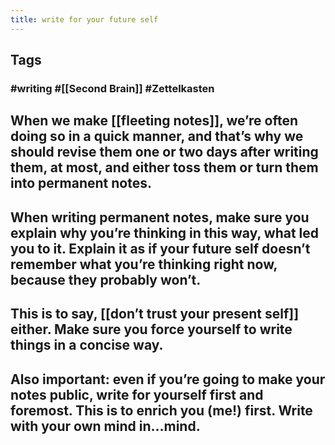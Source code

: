 ```yaml
---
title: write for your future self
---
```


## Tags
### #writing #[[Second Brain]] #Zettelkasten
## When we make [[fleeting notes]], we’re often doing so in a quick manner, and that’s why we should revise them one or two days after writing them, at most, and either toss them or turn them into permanent notes.
## When writing permanent notes, make sure you explain why you’re thinking in this way, what led you to it. Explain it as if your future self doesn’t remember what you’re thinking right now, because they probably won’t.
## This is to say, [[don’t trust your present self]] either. Make sure you force yourself to write things in a concise way.
## Also important: even if you’re going to make your notes public, write for yourself first and foremost. This is to enrich you (me!) first. Write with your own mind in...mind.
